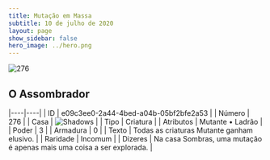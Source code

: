 ```yaml
---
title: Mutação em Massa
subtitle: 10 de julho de 2020
layout: page
show_sidebar: false
hero_image: ../hero.png
---
```


![276](https://cdn.keyforgegame.com/media/card_front/pt/479_276_QCRW6RRF7238_pt.png)

## O Assombrador

|----|----|
| ID | e09c3ee0-2a44-4bed-a04b-05bf2bfe2a53 |
| Número | 276 |
| Casa | ![Shadows](https://archonarcana.com/images/thumb/e/ee/Shadows.png/22px-Shadows.png "Sombras") |
| Tipo | Criatura |
| Atributos | Mutante • Ladrão |
| Poder | 3 |
| Armadura | 0 |
| Texto | Todas as criaturas Mutante ganham  elusivo. |
| Raridade | Incomum |
| Dizeres | Na casa Sombras, uma mutação é apenas  mais uma coisa a ser explorada. |

